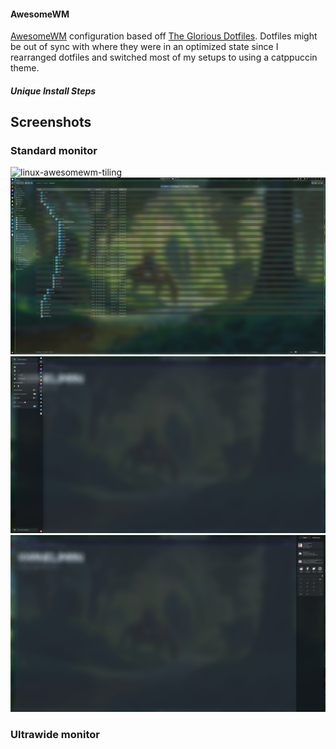#### AwesomeWM

[AwesomeWM](https://awesomewm.org/) configuration based off [The Glorious Dotfiles](https://github.com/manilarome/the-glorious-dotfiles). Dotfiles might be out of sync with where they were in an optimized state since I rearranged dotfiles and switched most of my setups to using a catppuccin theme.

##### Unique Install Steps

## Screenshots

### Standard monitor

![linux-awesomewm-tiling](../../../assets/linux-awesomewm-tiling.png)
![linux-awesomewm-dolphin](../../../assets/linux-awesomewm-dolphin.png)
![linux-awesomewm-spotlight](../../../assets/linux-awesomewm-spotlight.png)
![linux-awesomewm-notifications](../../../assets/linux-awesomewm-notifications.png)

### Ultrawide monitor
